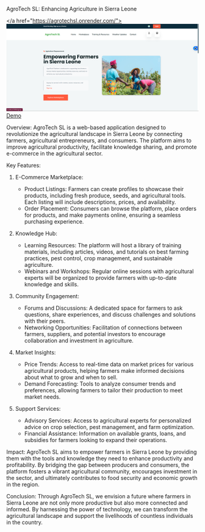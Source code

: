 AgroTech SL: Enhancing Agriculture in Sierra Leone

</a href="https://agrotechsl.onrender.com/"><img src="public/images/agrotech.png" alt="AgroTech UI"></a>
<a href="https://agrotechsl.onrender.com/">Demo</a>

Overview:
AgroTech SL is a web-based application designed to revolutionize the agricultural landscape in Sierra Leone by connecting farmers, agricultural entrepreneurs, and consumers. The platform aims to improve agricultural productivity, facilitate knowledge sharing, and promote e-commerce in the agricultural sector.

Key Features:

1. E-Commerce Marketplace:
   - Product Listings: Farmers can create profiles to showcase their products, including fresh produce, seeds, and agricultural tools. Each listing will include descriptions, prices, and availability.
   - Order Placement: Consumers can browse the platform, place orders for products, and make payments online, ensuring a seamless purchasing experience.

2. Knowledge Hub:
   - Learning Resources: The platform will host a library of training materials, including articles, videos, and tutorials on best farming practices, pest control, crop management, and sustainable agriculture.
   - Webinars and Workshops: Regular online sessions with agricultural experts will be organized to provide farmers with up-to-date knowledge and skills.

3. Community Engagement:
   - Forums and Discussions: A dedicated space for farmers to ask questions, share experiences, and discuss challenges and solutions with their peers.
   - Networking Opportunities: Facilitation of connections between farmers, suppliers, and potential investors to encourage collaboration and investment in agriculture.

4. Market Insights:
   - Price Trends: Access to real-time data on market prices for various agricultural products, helping farmers make informed decisions about what to grow and when to sell.
   - Demand Forecasting: Tools to analyze consumer trends and preferences, allowing farmers to tailor their production to meet market needs.

5. Support Services:
   - Advisory Services: Access to agricultural experts for personalized advice on crop selection, pest management, and farm optimization.
   - Financial Assistance: Information on available grants, loans, and subsidies for farmers looking to expand their operations.

Impact:
AgroTech SL aims to empower farmers in Sierra Leone by providing them with the tools and knowledge they need to enhance productivity and profitability. By bridging the gap between producers and consumers, the platform fosters a vibrant agricultural community, encourages investment in the sector, and ultimately contributes to food security and economic growth in the region.

Conclusion:
Through AgroTech SL, we envision a future where farmers in Sierra Leone are not only more productive but also more connected and informed. By harnessing the power of technology, we can transform the agricultural landscape and support the livelihoods of countless individuals in the country.
